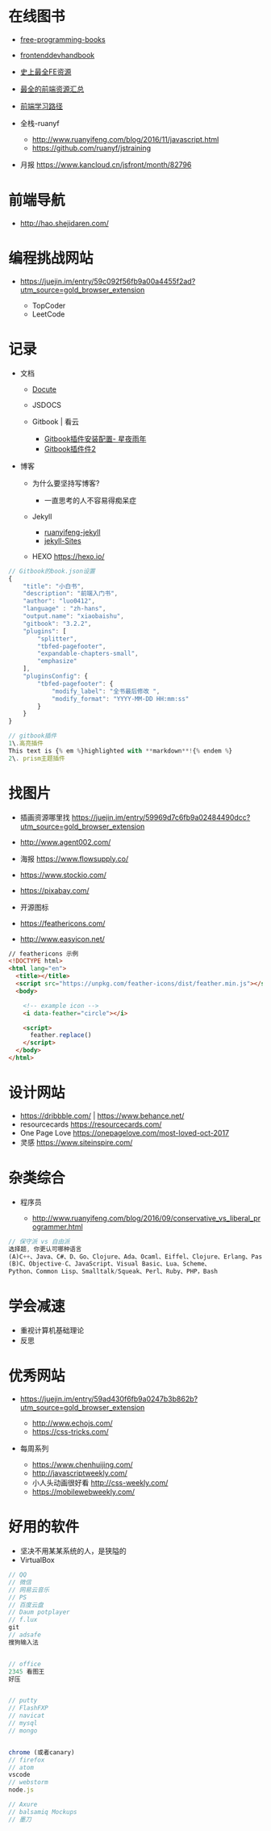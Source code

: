 # 在线图书

- [free-programming-books](https://github.com/vhf/free-programming-books/blob/master/free-programming-books.md)
- [frontenddevhandbook](https://www.gitbook.com/book/dwqs/frontenddevhandbook/details)
- [史上最全FE资源](http://www.jianshu.com/p/6cb49271cd2a#)
- [最全的前端资源汇总](https://github.com/helloqingfeng/Awsome-Front-End-learning-resource)
- [前端学习路径](https://www.gitbook.com/book/luo0412/white/edit#)
- 全栈-ruanyf

  - <http://www.ruanyifeng.com/blog/2016/11/javascript.html>
  - <https://github.com/ruanyf/jstraining>

- 月报 <https://www.kancloud.cn/jsfront/month/82796>

# 前端导航

- <http://hao.shejidaren.com/>

# 编程挑战网站

- <https://juejin.im/entry/59c092f56fb9a00a4455f2ad?utm_source=gold_browser_extension>

  - TopCoder
  - LeetCode

# 记录

- 文档

  - [Docute](https://docute.js.org/#/home)
  - JSDOCS
  - Gitbook | 看云

    - [Gitbook插件安装配置- 星夜雨年](http://www.tuicool.com/articles/JjQ3qm)
    - [Gitbook插件件2](http://www.tuicool.com/articles/zee2ui)

- 博客

  - 为什么要坚持写博客?

    - 一直思考的人不容易得痴呆症

  - Jekyll

    - [ruanyifeng-jekyll](http://www.ruanyifeng.com/blog/2012/08/blogging_with_jekyll.html)
    - [jekyll-Sites](https://github.com/jekyll/jekyll/wiki/Sites)

  - HEXO <https://hexo.io/>

```javascript
// Gitbook的book.json设置
{
    "title": "小白书",
    "description": "前端入门书",
    "author": "luo0412",
    "language" : "zh-hans",
    "output.name": "xiaobaishu",
    "gitbook": "3.2.2",
    "plugins": [
        "splitter",
        "tbfed-pagefooter",
        "expandable-chapters-small",
        "emphasize"
    ],
    "pluginsConfig": {
        "tbfed-pagefooter": {
            "modify_label": "全书最后修改 ",
            "modify_format": "YYYY-MM-DD HH:mm:ss"
        }
    }
}

// gitbook插件
1\.高亮插件
This text is {% em %}highlighted with **markdown**!{% endem %}
2\. prism主题插件
```

# 找图片

- 插画资源哪里找 <https://juejin.im/entry/59969d7c6fb9a02484490dcc?utm_source=gold_browser_extension>
- <http://www.agent002.com/>
- 海报 <https://www.flowsupply.co/>
- <https://www.stockio.com/>
- <https://pixabay.com/>

- 开源图标

- <https://feathericons.com/>

- <http://www.easyicon.net/>

```html
// feathericons 示例
<!DOCTYPE html>
<html lang="en">
  <title></title>
  <script src="https://unpkg.com/feather-icons/dist/feather.min.js"></script>
  <body>

    <!-- example icon -->
    <i data-feather="circle"></i>

    <script>
      feather.replace()
    </script>
  </body>
</html>
```

# 设计网站

- <https://dribbble.com/> | <https://www.behance.net/>
- resourcecards <https://resourcecards.com/>
- One Page Love <https://onepagelove.com/most-loved-oct-2017>
- 灵感 <https://www.siteinspire.com/>

# 杂类综合

- 程序员

  - <http://www.ruanyifeng.com/blog/2016/09/conservative_vs_liberal_programmer.html>

```javascript
// 保守派 vs 自由派
选择题, 你更认可哪种语言
(A)C++、Java、C#、D、Go、Clojure、Ada、Ocaml、Eiffel、Clojure、Erlang、Pascal、Haskell、SML
(B)C、Objective-C、JavaScript、Visual Basic、Lua、Scheme、
Python、Common Lisp、Smalltalk/Squeak、Perl、Ruby、PHP，Bash
```

# 学会减速

- 重视计算机基础理论
- 反思

# 优秀网站

- <https://juejin.im/entry/59ad430f6fb9a0247b3b862b?utm_source=gold_browser_extension>

  - <http://www.echojs.com/>
  - <https://css-tricks.com/>

- 每周系列

  - <https://www.chenhuijing.com/>
  - <http://javascriptweekly.com/>
  - 小人头动画很好看 <http://css-weekly.com/>
  - <https://mobilewebweekly.com/>

# 好用的软件

- 坚决不用某某系统的人，是狭隘的
- VirtualBox

```javascript
// QQ
// 微信
// 网易云音乐
// PS
// 百度云盘
// Daum potplayer
// f.lux
git
// adsafe
搜狗输入法


// office
2345 看图王
好压


// putty
// FlashFXP
// navicat
// mysql
// mongo


chrome (或者canary)
// firefox
// atom
vscode
// webstorm
node.js

// Axure
// balsamiq Mockups
// 墨刀
```
